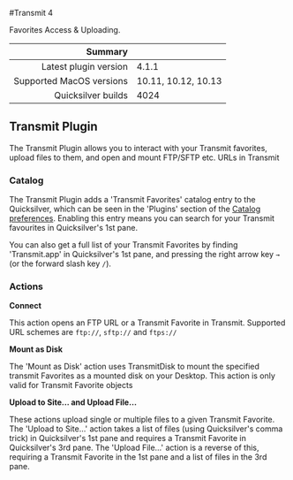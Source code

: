 #Transmit 4

Favorites Access & Uploading.

 Summary                  | &nbsp; 
-------------------------:|:--------------------
 Latest plugin version    | 4.1.1
 Supported MacOS versions | 10.11, 10.12, 10.13
 Quicksilver builds       | 4024


## Transmit Plugin

The Transmit Plugin allows you to interact with your Transmit favorites,
upload files to them, and open and mount FTP/SFTP etc. URLs in Transmit

### Catalog

The Transmit Plugin adds a 'Transmit Favorites' catalog entry to the
Quicksilver, which can be seen in the 'Plugins' section of the [Catalog
preferences](qs://preferences#QSCatalogPrefPane). Enabling this entry means
you can search for your Transmit favourites in Quicksilver's 1st pane.

You can also get a full list of your Transmit Favorites by finding
'Transmit.app' in Quicksilver's 1st pane, and pressing the right arrow key `→`
(or the forward slash key `/`).

### Actions

**Connect**

This action opens an FTP URL or a Transmit Favorite in Transmit. Supported URL
schemes are `ftp://`, `sftp://` and `ftps://`

**Mount as Disk**

The 'Mount as Disk' action uses TransmitDisk to mount the specified transmit
Favorites as a mounted disk on your Desktop. This action is only valid for
Transmit Favorite objects

**Upload to Site… and Upload File…**

These actions upload single or multiple files to a given Transmit Favorite.
The 'Upload to Site…' action takes a list of files (using Quicksilver's comma
trick) in Quicksilver's 1st pane and requires a Transmit Favorite in
Quicksilver's 3rd pane. The 'Upload File…' action is a reverse of this,
requiring a Transmit Favorite in the 1st pane and a list of files in the 3rd
pane.